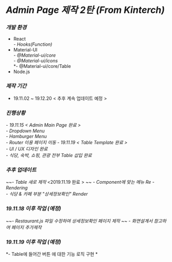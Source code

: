 # *Admin Page 제작 2탄 (From Kinterch)*

### ***개발 환경***
 - React  
   *- Hooks(Function)*
 - Material-UI  
   *- @Material-ui/core*  
   *- @Material-ui/icons*  
   *- @Material-ui/core/Table
 - Node.js  
 
 
 ### ***제작 기간***
 - 19.11.02 ~ 19.12.20 < 추후 계속 업데이트 예정 >

 ### ***진행상황***
  *- 19.11.15 < Admin Main Page 완료 >*  
    *- Dropdown Menu*  
    *- Hamburger Menu*  
    *- Router 이용 페이지 이동*
    *- 19.11.19 < Table Template 완료 >*  
    *- UI / UX 디자인 완료*  
    *- 식당, 숙박, 쇼핑, 관광 전부 Table 삽입 완료*  
    
### ***추후 업데이트*** 
  ~~*- Table 새로 제작* <2019.11.19 완료 > ~~
  *- Component에 맞는 메뉴 Re - Rendering*   
  *- 식당 & 카페 부분 "상세정보확인" Render*  

### ***19.11.18 이후 작업 (예정)***
  ~~- *Restaurant.js 파일 수정하여 상세정보확인 페이지 제작*  ~~
  *- 화면설계서 참고하여 페이지 추가제작*   

### ***19.11.19 이후 작업 (예정)***
  *- Table에 들어간 버튼 에 대한 기능 로직 구현 *

